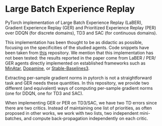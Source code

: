 # Large Batch Experience Replay

PyTorch implementation of Large Batch Experience Replay (LaBER), Gradient Experience Replay (GER) and Prioritized Experience Replay (PER) over DDQN (for discrete domains), TD3 and SAC (for continuous domains). 

This implementation has been thought to be as didactic as possible, focusing on the specificities of the studied agents. Code snippets have been taken from [this](https://github.com/sfujim/LAP-PAL) repository. We mention that this implementation has not been tested: the results reported in the paper come from LaBER / PER/ GER agents directly implemented on established frameworks such as [MinAtar](https://github.com/kenjyoung/MinAtar), [Dopamine](https://github.com/google/dopamine), or [Stable-Baselines3](https://github.com/DLR-RM/stable-baselines3). 

Extracting per-sample gradient norms in pytorch is not a straightforward task and GER needs these quantities. In this repository, we provide two different (and equivalent) ways of computing per-sample gradient norms (one for DDQN, one for TD3 and SAC). 

When implementing GER or PER on TD3/SAC, we have two TD errors since there are two critics. Instead of maintaining one list of priorities, as often proposed in other works, we work with two lists, two independent mini-batches, and compute back-propagation independently on each critic.  

